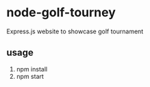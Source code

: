 # node-golf-tourney
Express.js website to showcase golf tournament

## usage
1. npm install
2. npm start

